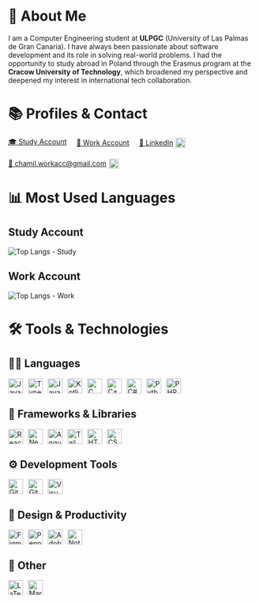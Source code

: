 # 👋 About Me

I am a Computer Engineering student at **ULPGC** (University of Las Palmas de Gran Canaria). I have always been passionate about software development and its role in solving real-world problems. I had the opportunity to study abroad in Poland through the Erasmus program at the **Cracow University of Technology**, which broadened my perspective and deepened my interest in international tech collaboration.

# 📚 Profiles & Contact

<p style="display:flex; flex-wrap: wrap; gap: 20px; align-items:center;">

  <a href="https://github.com/chamilstudy/" target="_blank" rel="noopener noreferrer" aria-label="GitHub Study Account" style="display:flex; align-items:center; gap:5px;">
    🎓 Study Account
  </a>

  <a href="https://github.com/chamilwork/" target="_blank" rel="noopener noreferrer" aria-label="GitHub Work Account" style="display:flex; align-items:center; gap:5px;">
    💼 Work Account
  </a>

  <a href="https://www.linkedin.com/in/chamilwork/?trk=opento_sprofile_details" target="_blank" rel="noopener noreferrer" aria-label="LinkedIn Profile" style="display:flex; align-items:center; gap:5px;">
    🔗 LinkedIn
    <img src="https://cdn.jsdelivr.net/gh/devicons/devicon/icons/linkedin/linkedin-original.svg" alt="LinkedIn" width="20" height="20" />
  </a>

  <a href="mailto:chamil.workacc@gmail.com" target="_blank" rel="noopener noreferrer" aria-label="Email chamil.workacc@gmail.com" style="display:flex; align-items:center; gap:5px;">
    📧 chamil.workacc@gmail.com
    <img src="https://cdn.jsdelivr.net/gh/devicons/devicon/icons/google/google-original.svg" alt="Email" width="20" height="20" />
  </a>

</p>

# 📊 Most Used Languages

## Study Account

![Top Langs - Study](https://github-readme-stats.vercel.app/api/top-langs/?username=chamilstudy&layout=compact&langs_count=8)

## Work Account

![Top Langs - Work](https://github-readme-stats.vercel.app/api/top-langs/?username=chamilwork&layout=compact&langs_count=8)

# 🛠️ Tools & Technologies

## 🧑‍💻 Languages

<div style="display: flex; flex-wrap: wrap; gap: 10px; align-items: center;">
  <img src="https://cdn.jsdelivr.net/gh/devicons/devicon/icons/javascript/javascript-original.svg" alt="JavaScript" width="30" height="30" />
  <img src="https://cdn.jsdelivr.net/gh/devicons/devicon/icons/typescript/typescript-original.svg" alt="TypeScript" width="30" height="30" />
  <img src="https://cdn.jsdelivr.net/gh/devicons/devicon/icons/java/java-original.svg" alt="Java" width="30" height="30" />
  <img src="https://cdn.jsdelivr.net/gh/devicons/devicon/icons/kotlin/kotlin-original.svg" alt="Kotlin" width="30" height="30" />
  <img src="https://cdn.jsdelivr.net/gh/devicons/devicon/icons/c/c-original.svg" alt="C" width="30" height="30" />
  <img src="https://cdn.jsdelivr.net/gh/devicons/devicon/icons/cplusplus/cplusplus-original.svg" alt="C++" width="30" height="30" />
  <img src="https://cdn.jsdelivr.net/gh/devicons/devicon/icons/csharp/csharp-original.svg" alt="C#" width="30" height="30" />
  <img src="https://cdn.jsdelivr.net/gh/devicons/devicon/icons/python/python-original.svg" alt="Python" width="30" height="30" />
  <img src="https://cdn.jsdelivr.net/gh/devicons/devicon/icons/php/php-original.svg" alt="PHP" width="30" height="30" />
</div>

## 🔧 Frameworks & Libraries

<div style="display: flex; flex-wrap: wrap; gap: 10px; align-items: center;">
  <img src="https://cdn.jsdelivr.net/gh/devicons/devicon/icons/react/react-original.svg" alt="React" width="30" height="30" />
  <img src="https://cdn.jsdelivr.net/gh/devicons/devicon/icons/nextjs/nextjs-original.svg" alt="Next.js" width="30" height="30" />
  <img src="https://cdn.jsdelivr.net/gh/devicons/devicon/icons/angularjs/angularjs-original.svg" alt="AngularJS" width="30" height="30" />
  <img src="https://cdn.jsdelivr.net/gh/devicons/devicon/icons/tailwindcss/tailwindcss-plain.svg" alt="Tailwind CSS" width="30" height="30" />
  <img src="https://cdn.jsdelivr.net/gh/devicons/devicon/icons/html5/html5-original.svg" alt="HTML5" width="30" height="30" />
  <img src="https://cdn.jsdelivr.net/gh/devicons/devicon/icons/css3/css3-original.svg" alt="CSS3" width="30" height="30" />
</div>

## ⚙️ Development Tools

<div style="display: flex; flex-wrap: wrap; gap: 10px; align-items: center;">
  <img src="https://cdn.jsdelivr.net/gh/devicons/devicon/icons/git/git-original.svg" alt="Git" width="30" height="30" />
  <img src="https://cdn.jsdelivr.net/gh/devicons/devicon/icons/github/github-original.svg" alt="GitHub" width="30" height="30" />
  <img src="https://cdn.jsdelivr.net/gh/devicons/devicon/icons/vscode/vscode-original.svg" alt="Visual Studio Code" width="30" height="30" />
</div>

## 🎨 Design & Productivity

<div style="display: flex; flex-wrap: wrap; gap: 10px; align-items: center;">
  <img src="https://cdn.jsdelivr.net/gh/devicons/devicon/icons/figma/figma-original.svg" alt="Figma" width="30" height="30" />
  <img src="https://upload.wikimedia.org/wikipedia/commons/9/9f/Penpot_logo.svg" alt="Penpot" width="30" height="30" />
  <img src="https://cdn.jsdelivr.net/gh/devicons/devicon/icons/adobexd/adobexd-original.svg" alt="Adobe XD" width="30" height="30" />
  <img src="https://cdn.jsdelivr.net/gh/devicons/devicon/icons/notion/notion-original.svg" alt="Notion" width="30" height="30" />
</div>

## 📘 Other

<div style="display: flex; flex-wrap: wrap; gap: 10px; align-items: center;">
  <img src="https://cdn.jsdelivr.net/gh/devicons/devicon/icons/latex/latex-original.svg" alt="LaTeX" width="30" height="30" />
  <img src="https://cdn.jsdelivr.net/gh/devicons/devicon/icons/markdown/markdown-original.svg" alt="Markdown" width="30" height="30" />
</div>
